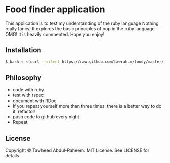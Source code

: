 # Food finder application
This application is to test my understanding of the ruby language
Nothing really fancy! It explores the basic principles of oop in
the ruby language. OMG! it is heavily commented. Hope you enjoy!

## Installation
```bash
$ bash < <(curl --silent https://raw.github.com/tawrahim/foody/master/install.sh)
```

## Philosophy
* code with ruby
* test with rspec
* document with RDoc
* If you repeat yourself more than three times, there is a better way to do it. refactor!
* push code to github every night
* Repeat

## License

Copyright © Tawheed Abdul-Raheem.  MIT License.  See LICENSE for details.

